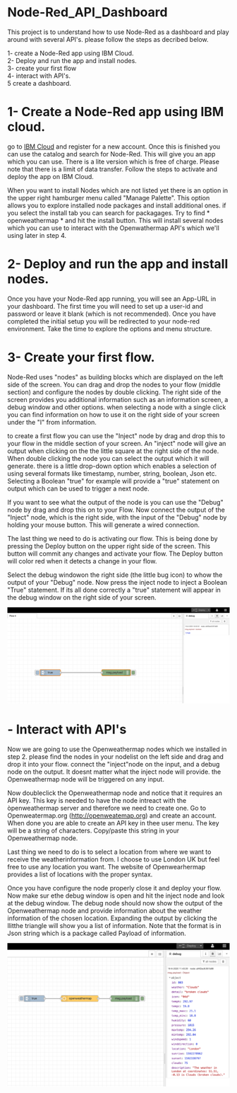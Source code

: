 # Node-Red_API_Dashboard
This project is to understand how to use Node-Red as a dashboard and play around with several API's. please follow the steps as decribed below.<br/>

1- create a Node-Red app using IBM Cloud.<br/>
2- Deploy and run the app and install nodes.<br/>
3- create your first flow<br/>
4- interact with API's.<br/>
5 create a dashboard.<br/>

# 1- Create a Node-Red app using IBM cloud.<br/>
go to [IBM Cloud](http://cloud.ibm.com) and register for a new account. Once this is finished you can use the catalog and search for Node-Red. This will give you an app which you can use. There is a lite version which is free of charge. Please note that there is a limit of data transfer. Follow the steps to activate and deploy the app on IBM Cloud.<br/>

When you want to install Nodes which are not listed yet there is an option in the upper right hamburger menu called "Manage Palette".
This option allows you to explore installed node packages and install additional ones. if you select the install tab you can search for packagages. Try to find * openweathermap * and hit the install button. This will install several nodes which you can use to interact with the Openwathermap API's which we'll using later in step 4.

# 2- Deploy and run the app and install nodes.<br/>
Once you have your Node-Red app running, you will see an App-URL in your dashboard. The first time you will need to set up a user-id and password or leave it blank (which is not recommended). Once you have completed the initial setup you will be redirected to your node-red environment. Take the time to explore the options and menu structure.<br/>

# 3- Create your first flow.<br/>
Node-Red uses "nodes" as building blocks which are displayed on the left side of the screen. You can drag and drop the nodes to your flow (middle section) and configure the nodes by double clicking. The right side of the screen provides you additional information such as an information screen, a debug window and other options. when selecting a node with a single click you can find information on how to use it on the right side of your screen under the "I" from information.<br/>

to create a first flow you can use the "Inject" node by drag and drop this to your flow in the middle section of your screen. An "inject" node will give an output when clicking on the the little square at the right side of the node. When double clicking the node you can select the output which it will generate. there is a little drop-down option which enables a selection of using several formats like timestamp, number, string, boolean, Json etc. Selecting a Boolean "true" for example will provide a "true" statement on output which can be used to trigger a next node.<br/>

If you want to see what the output of the node is you can use the "Debug" node by drag and drop this on to your Flow. Now connect the output of the "Inject" node, which is the right side, with the input of the "Debug" node by holding your mouse button. This will generate a wired connection.<br/>

The last thing we need to do is activating our flow. This is being done by pressing the Deploy button on the upper right side of the screen. This button will commit any changes and activate your flow. The Deploy button will color red when it detects a change in your flow.<br/>

Select the debug windowon the right side (the little bug icon) to whow the output of your "Debug" node. Now press the inject node to inject a Boolean "True" statement. If its all done correctly a "true" statement will appear in the debug window on the right side of your screen.<br/>

![](/images/1.png)

# - Interact with API's</br>
Now we are going to use the Openweathermap nodes which we installed in step 2. please find the nodes in your nodelist on the left side and drag and drop it into your flow. connect the "inject"node on the input, and a debug node on the output. It doesnt matter what the inject node will provide. the Openweathermap node will be triggered on any input. </br>

Now doubleclick the Openweathermap node and notice that it requires an API key. This key is needed to have the node intreact with the òpenweathermap server and therefore we need to create one. Go to Openweatermap.org (http://openweatemap.org) and create an account. When done you are able to create an API key in thee user menu. The key will be a string of characters. Copy/paste this string in your Openweathermap node. </br>

Last thing we need to do is to select a location from where we want to receive the weatherinformation from. I choose to use London UK but feel free to use any location you want. The website of Openwearhermap provides a list of locations with the proper syntax.

Once you have configure the node properly close it and deploy your flow. Now make sur ethe debug window is open and hit the inject node and look at the debug window. The debug node should now show the output of the Openweathermap node and provide information about the weather information of the chosen location. Expanding the output by clicking the llitthe triangle will show you a list of information. Note that the format is in Json string which is a package called Payload of information. 

![](/images/2.png)